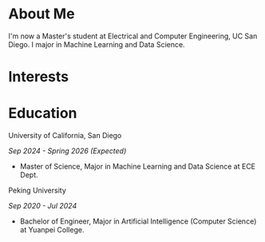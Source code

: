 # About Me

I'm now a Master's student at Electrical and Computer Engineering, UC San Diego. I major in Machine Learning and Data Science.

# Interests



# Education

University of California, San Diego


*Sep 2024 - Spring 2026 (Expected)* 

 - Master of Science, Major in Machine Learning and Data Science at ECE Dept.


Peking University

*Sep 2020 - Jul 2024*

 - Bachelor of Engineer, Major in Artificial Intelligence (Computer Science) at Yuanpei College.